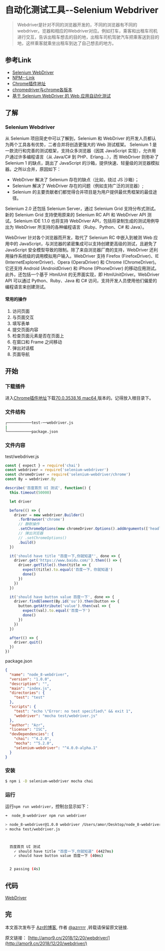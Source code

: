 #  自动化测试工具--Selenium Webdriver



> Webdriver是针对不同的浏览器开发的，不同的浏览器有不同的webdriver。览器和相应的Webdriver对应。例如打车，乘客和出租车司机进行交互，告诉出租车想去的目的地，出租车司机驾驶汽车把乘客送到目的地，这样乘客就乘坐出租车到达了自己想去的地方。

## 参考Link

- [Selenium WebDriver](https://www.seleniumhq.org/projects/webdriver/)
- [NPM--Link](https://www.npmjs.com/package/selenium-webdriver)
- [Chrome插件地址](http://chromedriver.storage.googleapis.com/index.html)
- [chromedriver与chrome各版本](https://blog.csdn.net/cz9025/article/details/70160273l)
- [基于 Selenium WebDriver 的 Web 应用自动化测试](https://www.ibm.com/developerworks/cn/web/1306_chenlei_webdriver/index.html)

##  了解

### Selenium Webdriver

从 Selenium 项目简史中可以了解到，Selenium 和 WebDriver 的开发人员都认为两个工具各有优势，二者合并将创造更强大的 Web 测试框架。 Selenium 1 是一款流行和完善的测试框架，支持众多浏览器（因其 JavaScript 实现），允许用户通过许多编程语言（从 Java/C# 到 PHP、Erlang...），而 WebDriver 则弥补了 Selenium 1 的缺点，跳出了 JavaScript 的沙箱，提供快速、轻量级的浏览器模拟器。之所以合并，原因如下：

- WebDriver 解决了 Selenium 存在的缺点（比如，绕过 JS 沙箱）；
- Selenium 解决了 WebDriver 存在的问题（例如支持广泛的浏览器）;
- Selenium 的主要贡献者们都觉得合并项目是为用户提供最优秀框架的最佳途径。

Selenium 2.0 还包括 Selenium Server，通过 Selenium Grid 支持分布式测试。新的 Selenium Grid 支持使用原来的 Selenium RC API 和 WebDriver API 测试。Selenium IDE 1.1.0 也将支持 WebDriver API，包括将录制生成的测试用例导出为 WebDriver 所支持的各种编程语言（Ruby、Python、C# 和 Java）。

WebDriver 针对各个浏览器而开发，取代了 Selenium RC 中嵌入到被测 Web 应用中的 JavaScript，与浏览器的紧密集成可以支持创建更高级的测试，且避免了 JavaScript 安全模型导致的限制。除了来自浏览器厂商的支持，WebDriver 还利用操作系统级的调用模拟用户输入。WebDriver 支持 Firefox (FirefoxDriver)、IE (InternetExplorerDriver)、Opera (OperaDriver) 和 Chrome (ChromeDriver)。它还支持 Android (AndroidDriver) 和 iPhone (IPhoneDriver) 的移动应用测试。此外，还包括一个基于 HtmlUnit 的无界面实现，即 HtmlUnitDriver。WebDriver API 可以通过 Python、Ruby、Java 和 C# 访问，支持开发人员使用他们偏爱的编程语言来创建测试。

#### 常用的操作

1. 访问页面
2. 与页面交互
3. 填写表单
4. 提交页面内容
5. 检查页面元素是否在页面上
6. 在窗口和 Frame 之间移动
7. 弹出对话框
8. 页面导航

## 开始

### 下载插件

进入[Chrome插件地址](http://chromedriver.storage.googleapis.com/index.html)下载[70.0.3538.16 mac64 ](http://chromedriver.storage.googleapis.com/index.html?path=70.0.3538.16/)版本的。记得放入根目录下。

### 文件结构

```bash
┌───────────test-──webdriver.js
|              
└───────────package.json
```

### 文件内容

test/webdriver.js

```javascript
const { expect } = require('chai')
const webdriver = require('selenium-webdriver')
const chromeDriver = require('selenium-webdriver/chrome')
const By = webdriver.By

describe('百度首页 UI 测试', function() {
  this.timeout(50000)

  let driver

  before(() => {
    driver = new webdriver.Builder()
      .forBrowser('chrome')
      // 静默操作
      .setChromeOptions(new chromeDriver.Options().addArguments(['headless']))
      // 弹出浏览器
      // .setChromeOptions()
      .build()
  })

  it('should have title "百度一下,你就知道"', done => {
    driver.get('https://www.baidu.com/').then(() => {
      driver.getTitle().then(title => {
        expect(title).to.equal('百度一下，你就知道')
        done()
      })
    })
  })

  it('should have button value 百度一下', done => {
    driver.findElement(By.id('su')).then(button => {
      button.getAttribute('value').then(val => {
        expect(val).to.equal('百度一下')
        done()
      })
    })
  })

  after(() => {
    driver.quit()
  })
})

```

package.json

```json
{
  "name": "node_8-webdriver",
  "version": "1.0.0",
  "description": "",
  "main": "index.js",
  "directories": {
    "test": "test"
  },
  "scripts": {
    "test": "echo \"Error: no test specified\" && exit 1",
    "webdriver": "mocha test/webdriver.js"
  },
  "author": "Azr",
  "license": "ISC",
  "devDependencies": {
    "chai": "^4.2.0",
    "mocha": "^5.2.0",
    "selenium-webdriver": "^4.0.0-alpha.1"
  }
}

```

### 安装 

```bash
$ npm i -D selenium-webdriver mocha chai
```

### 运行

运行`npm run webdriver`，控制台显示如下：

```bash
➜  node_8-webdriver npm run webdriver

> node_8-webdriver@1.0.0 webdriver /Users/amor/Desktop/node_8-webdriver
> mocha test/webdriver.js



  百度首页 UI 测试
    ✓ should have title "百度一下,你就知道" (4427ms)
    ✓ should have button value 百度一下 (40ms)


  2 passing (4s)

```

## 代码

[WebDriver](https://github.com/azrrrrr/azr_Front-end-test/tree/master/node_8_webdriver)

## 完

本文首次发布于 [Azr的博客](http://amor9.cn), 作者 [@azrrrrr](https://github.com/azrrrrr/) ,转载请保留原文链接.

原文链接： [http://amor9.cn/2018/12/20/webdriver/](http://amor9.cn/2018/12/20/webdriver/)

